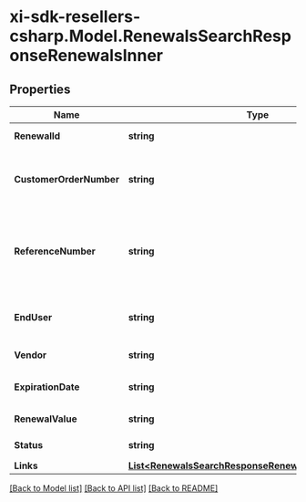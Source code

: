 # xi-sdk-resellers-csharp.Model.RenewalsSearchResponseRenewalsInner

## Properties

Name | Type | Description | Notes
------------ | ------------- | ------------- | -------------
**RenewalId** | **string** | Unique renewal ID. | [optional] 
**CustomerOrderNumber** | **string** | The reseller&#39;s order number for reference in their system. | [optional] 
**ReferenceNumber** | **string** | Renewal reference number. It could be notification id or quote number. | [optional] 
**EndUser** | **string** | The company name for the end user/customer. | [optional] 
**Vendor** | **string** | The name of the vendor. | [optional] 
**ExpirationDate** | **string** | Renewal expiration date. | [optional] 
**RenewalValue** | **string** | The value of the renewal. | [optional] 
**Status** | **string** | The status of the renewal. | [optional] 
**Links** | [**List&lt;RenewalsSearchResponseRenewalsInnerLinksInner&gt;**](RenewalsSearchResponseRenewalsInnerLinksInner.md) |  | [optional] 

[[Back to Model list]](../README.md#documentation-for-models) [[Back to API list]](../README.md#documentation-for-api-endpoints) [[Back to README]](../README.md)


